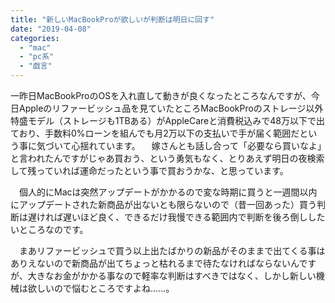 ```yaml
---
title: "新しいMacBookProが欲しいが判断は明日に回す"
date: "2019-04-08"
categories: 
  - "mac"
  - "pc系"
  - "戯言"
---
```


一昨日MacBookProのOSを入れ直して動きが良くなったところなんですが、今日Appleのリファービッシュ品を見ていたところMacBookProのストレージ以外特盛モデル（ストレージも1TBある）がAppleCareと消費税込みで48万以下で出ており、手数料0%ローンを組んでも月2万以下の支払いで手が届く範囲だという事に気づいて心揺れています。 　嫁さんとも話し合って「必要なら買いなよ」と言われたんですがじゃあ買おう、という勇気もなく、とりあえず明日の夜検索して残っていれば運命だったという事で買おうかな、と思っています。

　個人的にMacは突然アップデートがかかるので変な時期に買うと一週間以内にアップデートされた新商品が出ないとも限らないので（昔一回あった）買う判断は遅ければ遅いほど良く、できるだけ我慢できる範囲内で判断を後ろ倒ししたいところなのです。

　まあリファービッシュで買う以上出たばかりの新品がそのままで出てくる事はありえないので新商品が出てちょっと枯れるまで待たなければならないんですが、大きなお金がかかる事なので軽率な判断はすべきではなく、しかし新しい機械は欲しいので悩むところですよね……。
